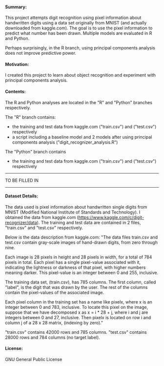 #### Summary:
This project attempts digit recognition using pixel information about handwritten digits using a data set originally from MNIST (and actually downloaded from kaggle.com). The goal is to use the pixel information to predict what number has been drawn. Multiple models are evaluated in R and Python.   

Perhaps surprisingly, in the R branch, using principal components analysis does not improve predictive power.

#### Motivation:
I created this project to learn about object recognition and experiment with principal components analysis.

#### Contents:
The R and Python analyses are located in the "R" and "Python" branches respectively.

The "R" branch contains:
- the training and test data from kaggle.com ("train.csv") and ("test.csv") respectively
- a script including a baseline model and 2 models after using principal components analysis ("digit_recognizer_analysis.R")

The "Python" branch contains
- the training and test data from kaggle.com ("train.csv") and ("test.csv") respectively
***   
TO BE FILLED IN   
***   

#### Dataset Details:
The data used is pixel information about handwritten single digits from MNIST (Modified National Institute of Standards and Technology).
I obtained the data from kaggle.com (https://www.kaggle.com/c/digit-recognizer/data). The training and test data are contained in 2 files, "train.csv" and "test.csv" respectively.

Below is the data description from kaggle.com:
"The data files train.csv and test.csv contain gray-scale images of hand-drawn digits, from zero through nine.

Each image is 28 pixels in height and 28 pixels in width, for a total of 784 pixels in total. Each pixel has a single pixel-value associated with it, indicating the lightness or darkness of that pixel, with higher numbers meaning darker. This pixel-value is an integer between 0 and 255, inclusive.

The training data set, (train.csv), has 785 columns. The first column, called "label", is the digit that was drawn by the user. The rest of the columns contain the pixel-values of the associated image.

Each pixel column in the training set has a name like pixelx, where x is an integer between 0 and 783, inclusive. To locate this pixel on the image, suppose that we have decomposed x as x = i * 28 + j, where i and j are integers between 0 and 27, inclusive. Then pixelx is located on row i and column j of a 28 x 28 matrix, (indexing by zero)."

"train.csv" contains 42000 rows and 785 columns.
"test.csv" contains 28000 rows and 784 columns (no target label).

#### License:
GNU General Public License
